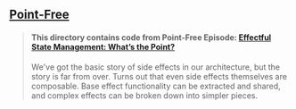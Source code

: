 ## [Point-Free](https://www.pointfree.co)

> #### This directory contains code from Point-Free Episode: [Effectful State Management: What’s the Point?](https://www.pointfree.co/episodes/ep79-effectful-state-management-the-point)
>
> We've got the basic story of side effects in our architecture, but the story is far from over. Turns out that even side effects themselves are composable. Base effect functionality can be extracted and shared, and complex effects can be broken down into simpler pieces.
